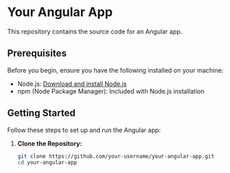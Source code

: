 # Your Angular App

This repository contains the source code for an Angular app.

## Prerequisites

Before you begin, ensure you have the following installed on your machine:

- Node.js: [Download and install Node.js](https://nodejs.org/)
- npm (Node Package Manager): Included with Node.js installation

## Getting Started

Follow these steps to set up and run the Angular app:

1. **Clone the Repository:**

   ```bash
   git clone https://github.com/your-username/your-angular-app.git
   cd your-angular-app
